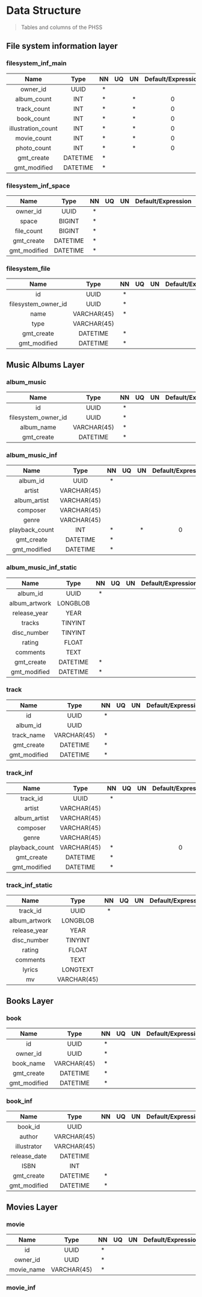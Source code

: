 # Data Structure

>Tables and columns of the PHSS

## File system information layer

### filesystem_inf_main

|        Name        |   Type   | NN | UQ | UN | Default/Expression | Comment |
|:------------------:|:--------:|:--:|:--:|:--:|:------------------:|:-------:|
|      owner_id      |   UUID   | *  |    |    |                    |  PK/FK  |
|    album_count     |   INT    | *  |    | *  |         0          |         |
|    track_count     |   INT    | *  |    | *  |         0          |         |
|     book_count     |   INT    | *  |    | *  |         0          |         |
| illustration_count |   INT    | *  |    | *  |         0          |         |
|    movie_count     |   INT    | *  |    | *  |         0          |         |
|    photo_count     |   INT    | *  |    | *  |         0          |         |
|     gmt_create     | DATETIME | *  |    |    |                    |         |
|    gmt_modified    | DATETIME | *  |    |    |                    |         |

### filesystem_inf_space

|     Name     |   Type   | NN | UQ | UN | Default/Expression | Comment |
|:------------:|:--------:|:--:|:--:|:--:|:------------------:|:-------:|
|   owner_id   |   UUID   | *  |    |    |                    |  PK/FK  |
|    space     |  BIGINT  | *  |    |    |                    |         |
|  file_count  |  BIGINT  | *  |    |    |                    |         |
|  gmt_create  | DATETIME | *  |    |    |                    |         |
| gmt_modified | DATETIME | *  |    |    |                    |         |

### filesystem_file

|        Name         |    Type     | NN | UQ | UN | Default/Expression | Comment |
|:-------------------:|:-----------:|:--:|:--:|:--:|:------------------:|:-------:|
|         id          |    UUID     | *  |    |    |                    |   PK    |
| filesystem_owner_id |    UUID     | *  |    |    |                    |   FK    |
|        name         | VARCHAR(45) | *  |    |    |                    |         |
|        type         | VARCHAR(45) |    |    |    |                    |         |
|     gmt_create      |  DATETIME   | *  |    |    |                    |         |
|    gmt_modified     |  DATETIME   | *  |    |    |                    |         |

## Music Albums Layer

### album_music
|        Name         |    Type     | NN | UQ | UN | Default/Expression | Comment |
|:-------------------:|:-----------:|:--:|:--:|:--:|:------------------:|:-------:|
|         id          |    UUID     | *  |    |    |                    |   PK    |
| filesystem_owner_id |    UUID     | *  |    |    |                    |         |
|     album_name      | VARCHAR(45) | *  |    |    |                    |         |
|     gmt_create      |  DATETIME   | *  |    |    |                    |         |

### album_music_inf

|      Name      |    Type     | NN | UQ | UN | Default/Expression | Comment |
|:--------------:|:-----------:|:--:|:--:|:--:|:------------------:|:-------:|
|    album_id    |    UUID     | *  |    |    |                    |  PK/FK  |
|     artist     | VARCHAR(45) |    |    |    |                    |         |
|  album_artist  | VARCHAR(45) |    |    |    |                    |         |
|    composer    | VARCHAR(45) |    |    |    |                    |         |
|     genre      | VARCHAR(45) |    |    |    |                    |         |
| playback_count |     INT     | *  |    | *  |         0          |         |
|   gmt_create   |  DATETIME   | *  |    |    |                    |         |
|  gmt_modified  |  DATETIME   | *  |    |    |                    |         |


### album_music_inf_static

|     Name      |   Type   | NN | UQ | UN | Default/Expression | Comment |
|:-------------:|:--------:|:--:|:--:|:--:|:------------------:|:-------:|
|   album_id    |   UUID   | *  |    |    |                    |  PK/FK  |
| album_artwork | LONGBLOB |    |    |    |                    |         |
| release_year  |   YEAR   |    |    |    |                    |         |
|    tracks     | TINYINT  |    |    |    |                    |         |
|  disc_number  | TINYINT  |    |    |    |                    |         |
|    rating     |  FLOAT   |    |    |    |                    |         |
|   comments    |   TEXT   |    |    |    |                    |         |
|  gmt_create   | DATETIME | *  |    |    |                    |         |
| gmt_modified  | DATETIME | *  |    |    |                    |         |


### track

|     Name     |    Type     | NN | UQ | UN | Default/Expression | Comment |
|:------------:|:-----------:|:--:|:--:|:--:|:------------------:|:-------:|
|      id      |    UUID     | *  |    |    |                    |   PK    |
|   album_id   |    UUID     |    |    |    |                    |   FK    |
|  track_name  | VARCHAR(45) | *  |    |    |                    |         |
|  gmt_create  |  DATETIME   | *  |    |    |                    |         |
| gmt_modified |  DATETIME   | *  |    |    |                    |         |

### track_inf

|      Name      |    Type     | NN | UQ | UN | Default/Expression | Comment |
|:--------------:|:-----------:|:--:|:--:|:--:|:------------------:|:-------:|
|    track_id    |    UUID     | *  |    |    |                    |  PK/FK  |
|     artist     | VARCHAR(45) |    |    |    |                    |         |
|  album_artist  | VARCHAR(45) |    |    |    |                    |         |
|    composer    | VARCHAR(45) |    |    |    |                    |         |
|     genre      | VARCHAR(45) |    |    |    |                    |         |
| playback_count | VARCHAR(45) | *  |    |    |         0          |         |
|   gmt_create   |  DATETIME   | *  |    |    |                    |         |
|  gmt_modified  |  DATETIME   | *  |    |    |                    |         |

### track_inf_static

|     Name      |    Type     | NN | UQ | UN | Default/Expression | Comment |
|:-------------:|:-----------:|:--:|:--:|:--:|:------------------:|:-------:|
|   track_id    |    UUID     | *  |    |    |                    |  PK/FK  |
| album_artwork |  LONGBLOB   |    |    |    |                    |         |
| release_year  |    YEAR     |    |    |    |                    |         |
|  disc_number  |   TINYINT   |    |    |    |                    |         |
|    rating     |    FLOAT    |    |    |    |                    |         |
|   comments    |    TEXT     |    |    |    |                    |         |
|    lyrics     |  LONGTEXT   |    |    |    |                    |         |
|      mv       | VARCHAR(45) |    |    |    |                    |         |

## Books Layer

### book

|     Name     |    Type     | NN | UQ | UN | Default/Expression | Comment |
|:------------:|:-----------:|:--:|:--:|:--:|:------------------:|:-------:|
|      id      |    UUID     | *  |    |    |                    |   PK    |
|   owner_id   |    UUID     | *  |    |    |                    |  PK/FK  |
|  book_name   | VARCHAR(45) | *  |    |    |                    |         |
|  gmt_create  |  DATETIME   | *  |    |    |                    |         |
| gmt_modified |  DATETIME   | *  |    |    |                    |         |

### book_inf

|     Name     |    Type     | NN | UQ | UN | Default/Expression | Comment |
|:------------:|:-----------:|:--:|:--:|:--:|:------------------:|:-------:|
|   book_id    |    UUID     |    |    |    |                    |  PK/FK  |
|    author    | VARCHAR(45) |    |    |    |                    |         |
| illustrator  | VARCHAR(45) |    |    |    |                    |         |
| release_date |  DATETIME   |    |    |    |                    |         |
|     ISBN     |     INT     |    |    |    |                    |         |
|  gmt_create  |  DATETIME   | *  |    |    |                    |         |
| gmt_modified |  DATETIME   | *  |    |    |                    |         |

## Movies Layer

### movie

|    Name    |    Type     | NN | UQ | UN | Default/Expression | Comment |
|:----------:|:-----------:|:--:|:--:|:--:|:------------------:|:-------:|
|     id     |    UUID     | *  |    |    |                    |   PK    |
|  owner_id  |    UUID     | *  |    |    |                    |   FK    |
| movie_name | VARCHAR(45) | *  |    |    |                    |         |

### movie_inf















